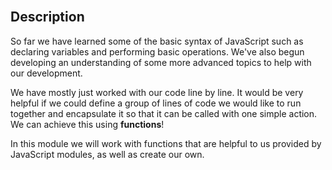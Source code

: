 <section class="module-section" name="Description">&nbsp;</section>

##  Description

So far we have learned some of the basic syntax of JavaScript such as declaring variables and performing basic operations. We've also begun developing an understanding of some more advanced topics to help with our development.

We have mostly just worked with our code line by line. It would be very helpful if we could define a group of lines of code we would like to run together and encapsulate it so that it can be called with one simple action. We can achieve this using **functions**!

In this module we will work with functions that are helpful to us provided by JavaScript modules, as well as create our own.


